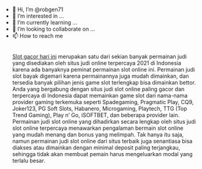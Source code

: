 - 👋 Hi, I’m @robgen71
- 👀 I’m interested in ...
- 🌱 I’m currently learning ...
- 💞️ I’m looking to collaborate on ...
- 📫 How to reach me <p><br /><a href="https://www.jdcap.org/">Slot gacor hari ini</a> merupakan satu dari sekian banyak permainan judi yang disediakan oleh situs judi online terpercaya 2021 di Indonesia karena ada banyaknya peminat permainan slot online ini. Permainan judi slot bayak digemari karena permainannya juga mudah dimainkan, dan tersedia banyak pilihan jenis game slot terlengkap bisa dimainkan bettor. Anda yang bergabung dengan situs judi slot online paling gacor dan terpercaya di Indonesia dapat memainkan game slot dari nama-nama provider gaming terkemuka seperti Spadegaming, Pragmatic Play, CQ9, Joker123, PG Soft Slots, Habanero, Microgaming, Playtech, TTG (Top Trend Gaming), Play n&rsquo; Go, iSOFTBET, dan beberapa provider lain. Permainan judi slot online yang dihadirkan secara lengkap oleh situs judi slot online terpercaya menawarkan pengalaman bermain slot online yang mudah menang dan bonus yang melimpah. Tak hanya itu saja, namun permainan judi slot online dari situs terbaik juga senantiasa bisa diakses atau dimainkan dengan minimal deposit paling terjangkau, sehingga tidak akan membuat pemain harus mengeluarkan modal yang terlalu besar.</p>

<!---
robgen71/robgen71 is a ✨ special ✨ repository because its `README.md` (this file) appears on your GitHub profile.
You can click the Preview link to take a look at your changes.
--->
